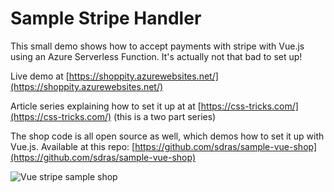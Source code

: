 # Sample Stripe Handler

This small demo shows how to accept payments with stripe with Vue.js using an
Azure Serverless Function. It's actually not that bad to set up!

Live demo at
[https://shoppity.azurewebsites.net/](https://shoppity.azurewebsites.net/)

Article series explaining how to set it up at at
[https://css-tricks.com/](https://css-tricks.com/) (this is a two part series)

The shop code is all open source as well, which demos how to set it up with
Vue.js. Available at this repo:
[https://github.com/sdras/sample-vue-shop](https://github.com/sdras/sample-vue-shop)

![Vue stripe sample shop](https://image.ibb.co/hYi7nm/shop_demo.gif "Vue Stripe Sample Shop")
